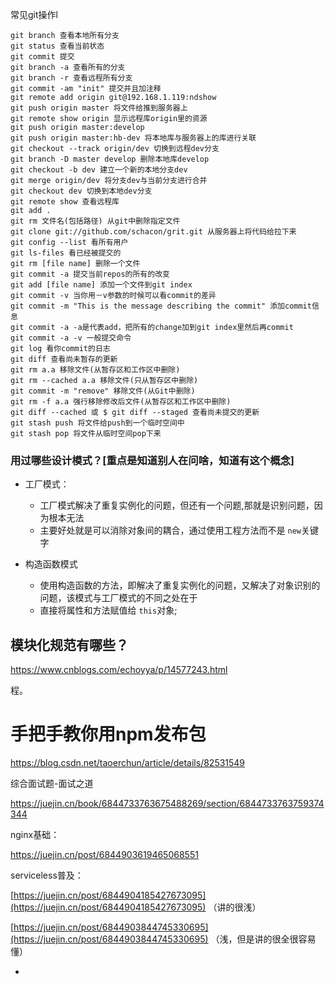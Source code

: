 常见git操作l

```
git branch 查看本地所有分支
git status 查看当前状态 
git commit 提交 
git branch -a 查看所有的分支
git branch -r 查看远程所有分支
git commit -am "init" 提交并且加注释 
git remote add origin git@192.168.1.119:ndshow
git push origin master 将文件给推到服务器上 
git remote show origin 显示远程库origin里的资源 
git push origin master:develop
git push origin master:hb-dev 将本地库与服务器上的库进行关联 
git checkout --track origin/dev 切换到远程dev分支
git branch -D master develop 删除本地库develop
git checkout -b dev 建立一个新的本地分支dev
git merge origin/dev 将分支dev与当前分支进行合并
git checkout dev 切换到本地dev分支
git remote show 查看远程库
git add .
git rm 文件名(包括路径) 从git中删除指定文件
git clone git://github.com/schacon/grit.git 从服务器上将代码给拉下来
git config --list 看所有用户
git ls-files 看已经被提交的
git rm [file name] 删除一个文件
git commit -a 提交当前repos的所有的改变
git add [file name] 添加一个文件到git index
git commit -v 当你用－v参数的时候可以看commit的差异
git commit -m "This is the message describing the commit" 添加commit信息
git commit -a -a是代表add，把所有的change加到git index里然后再commit
git commit -a -v 一般提交命令
git log 看你commit的日志
git diff 查看尚未暂存的更新
git rm a.a 移除文件(从暂存区和工作区中删除)
git rm --cached a.a 移除文件(只从暂存区中删除)
git commit -m "remove" 移除文件(从Git中删除)
git rm -f a.a 强行移除修改后文件(从暂存区和工作区中删除)
git diff --cached 或 $ git diff --staged 查看尚未提交的更新
git stash push 将文件给push到一个临时空间中
git stash pop 将文件从临时空间pop下来

```

### 用过哪些设计模式？[重点是知道别人在问啥，知道有这个概念]

* 工厂模式：

  * 工厂模式解决了重复实例化的问题，但还有一个问题,那就是识别问题，因为根本无法
  * 主要好处就是可以消除对象间的耦合，通过使用工程方法而不是 `new`关键字
* 构造函数模式

  * 使用构造函数的方法，即解决了重复实例化的问题，又解决了对象识别的问题，该模式与工厂模式的不同之处在于
  * 直接将属性和方法赋值给 `this`对象;

## 模块化规范有哪些？

https://www.cnblogs.com/echoyya/p/14577243.html

程。

# 手把手教你用npm发布包

https://blog.csdn.net/taoerchun/article/details/82531549

综合面试题-面试之道

https://juejin.cn/book/6844733763675488269/section/6844733763759374344


nginx基础：

https://juejin.cn/post/6844903619465068551



serviceless普及：

[https://juejin.cn/post/6844904185427673095](https://juejin.cn/post/6844904185427673095) （讲的很浅）

[https://juejin.cn/post/6844903844745330695](https://juejin.cn/post/6844903844745330695) （浅，但是讲的很全很容易懂）









-

